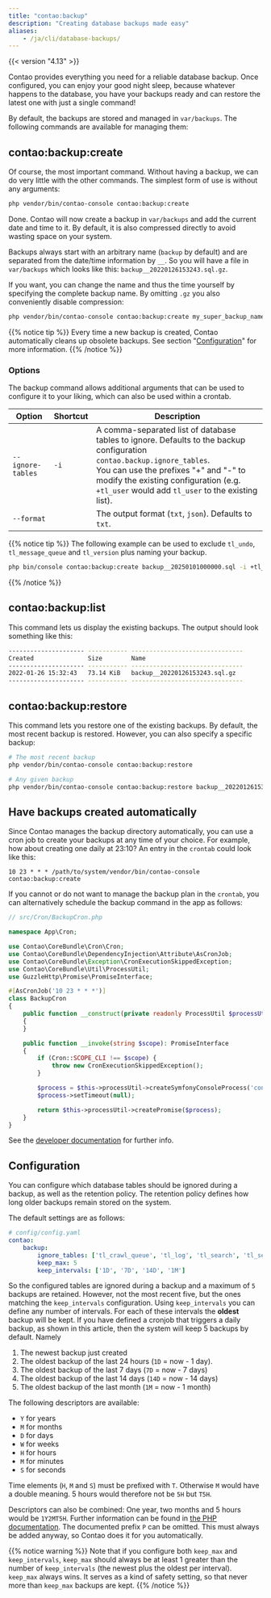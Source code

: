 ```yaml
---
title: "contao:backup"
description: "Creating database backups made easy"
aliases:
    - /ja/cli/database-backups/
---
```


{{< version "4.13" >}}

Contao provides everything you need for a reliable database backup. Once configured, you can enjoy your good night
sleep, because whatever happens to the database, you have your backups ready and can restore the latest one
with just a single command!

By default, the backups are stored and managed in `var/backups`. The following commands are available
for managing them:

## contao:backup:create

Of course, the most important command. Without having a backup, we can do very little with the other commands. 
The simplest form of use is without any arguments:

```bash
php vendor/bin/contao-console contao:backup:create
```

Done. Contao will now create a backup in `var/backups` and add the current date and time to it.
By default, it is also compressed directly to avoid wasting space on your system.

Backups always start with an arbitrary name (`backup` by default) and are separated from the date/time information by `__`.
So you will have a file in `var/backups` which looks like this: `backup__20220126153243.sql.gz`.

If you want, you can change the name and thus the time yourself by specifying the complete backup name. By omitting
`.gz` you also conveniently disable compression:

```bash
php vendor/bin/contao-console contao:backup:create my_super_backup_name__20220101000000.sql
```

{{% notice tip %}}
Every time a new backup is created, Contao automatically cleans up obsolete backups. See
section "[Configuration](#configuration)" for more information.
{{% /notice %}}

### Options

The backup command allows additional arguments that can be used to configure it to your liking, which can also be used
within a crontab.

| Option            | Shortcut | Description                                                                                                                                                                                                                                                        |
|-------------------|----------|--------------------------------------------------------------------------------------------------------------------------------------------------------------------------------------------------------------------------------------------------------------------|
| `--ignore-tables` | `-i`     | A comma-separated list of database tables to ignore. Defaults to the backup configuration `contao.backup.ignore_tables`.<br/>You can use the prefixes "+" and "-" to modify the existing configuration (e.g. `+tl_user` would add `tl_user` to the existing list). |
| `--format`        |          | The output format (`txt`, `json`). Defaults to `txt`.                                                                                                                                                                                                              |

{{% notice tip %}}
The following example can be used to exclude `tl_undo`, `tl_message_queue` and `tl_version` plus naming your backup.

```bash
php bin/console contao:backup:create backup__20250101000000.sql -i +tl_undo,+tl_message_queue,+tl_version
```
{{% /notice %}}

## contao:backup:list

This command lets us display the existing backups. The output should look something like this:

```bash
--------------------- ----------- ------------------------------- 
Created               Size        Name
--------------------- ----------- ------------------------------- 
2022-01-26 15:32:43   73.14 KiB   backup__20220126153243.sql.gz
--------------------- ----------- -------------------------------
```

## contao:backup:restore

This command lets you restore one of the existing backups. By default, the most recent backup is restored.
However, you can also specify a specific backup:

```bash
# The most recent backup
php vendor/bin/contao-console contao:backup:restore

# Any given backup
php vendor/bin/contao-console contao:backup:restore backup__20220126153243.sql.gz
```


## Have backups created automatically

Since Contao manages the backup directory automatically, you can use a cron job to create your backups at any time 
of your choice. For example, how about creating one daily at 23:10? An entry in the `crontab`
could look like this:

```
10 23 * * * /path/to/system/vendor/bin/contao-console contao:backup:create
```

If you cannot or do not want to manage the backup plan in the `crontab`, you can alternatively schedule
the backup command in the app as follows:

```php
// src/Cron/BackupCron.php

namespace App\Cron;

use Contao\CoreBundle\Cron\Cron;
use Contao\CoreBundle\DependencyInjection\Attribute\AsCronJob;
use Contao\CoreBundle\Exception\CronExecutionSkippedException;
use Contao\CoreBundle\Util\ProcessUtil;
use GuzzleHttp\Promise\PromiseInterface;

#[AsCronJob('10 23 * * *')]
class BackupCron
{
    public function __construct(private readonly ProcessUtil $processUtil)
    {
    }

    public function __invoke(string $scope): PromiseInterface
    {
        if (Cron::SCOPE_CLI !== $scope) {
            throw new CronExecutionSkippedException();
        }

        $process = $this->processUtil->createSymfonyConsoleProcess('contao:backup:create');
        $process->setTimeout(null);

        return $this->processUtil->createPromise($process);
    }
}
```

See the [developer documentation][AsyncCronJobs] for further info.

## Configuration

You can configure which database tables should be ignored during a backup, as well as the retention policy.
The retention policy defines how long older backups remain stored on the system.

The default settings are as follows:

```yaml
# config/config.yaml
contao:
    backup:
        ignore_tables: ['tl_crawl_queue', 'tl_log', 'tl_search', 'tl_search_index', 'tl_search_term']
        keep_max: 5
        keep_intervals: ['1D', '7D', '14D', '1M']
```

So the configured tables are ignored during a backup and a maximum of `5` backups are retained.
However, not the most recent five, but the ones matching the `keep_intervals` configuration. Using `keep_intervals`
you can define any number of intervals. For each of these intervals the **oldest** backup will be kept.
If you have defined a cronjob that triggers a daily backup, as shown in this article, then the system will keep
5 backups by default. Namely

1) The newest backup just created
2) The oldest backup of the last 24 hours (`1D` = now - 1 day).
3) The oldest backup of the last 7 days (`7D` = now - 7 days)
4) The oldest backup of the last 14 days (`14D` = now - 14 days)
5) The oldest backup of the last month (`1M` = now - 1 month)

The following descriptors are available:

* `Y` for years
* `M` for months
* `D` for days
* `W` for weeks
* `H` for hours
* `M` for minutes
* `S` for seconds

Time elements (`H`, `M` and `S`) must be prefixed with `T`. Otherwise `M` would have a double meaning. 5 hours would
therefore not be `5H` but `T5H`.

Descriptors can also be combined: One year, two months and 5 hours would be `1Y2MT5H`. Further information can be found
in [the PHP documentation][DateInterval_Docs]. The documented prefix `P` can be omitted. This must always be added anyway,
so Contao does it for you automatically.

{{% notice warning %}}
Note that if you configure both `keep_max` and `keep_intervals`, `keep_max` should always be at least 1 greater
than the number of `keep_intervals` (the newest plus the oldest per interval). `keep_max` always wins. It serves
as a kind of safety setting, so that never more than `keep_max` backups are kept.
{{% /notice %}}

[DateInterval_Docs]: https://www.php.net/manual/en/dateinterval.construct.php
[AsyncCronJobs]: https://docs.contao.org/dev/framework/cron/#asynchronous-cron-jobs
